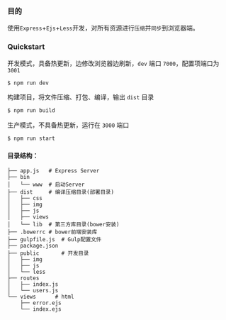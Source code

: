 ### 目的
使用`Express`+`Ejs`+`Less`开发，对所有资源进行`压缩`并`同步`到浏览器端。



### Quickstart

开发模式，具备热更新，边修改浏览器边刷新，`dev` 端口 `7000`，配置项端口为 `3001`
```bash
$ npm run dev
```

构建项目，将文件压缩、打包、编译，输出 `dist` 目录
```bash
$ npm run build
```

生产模式，不具备热更新，运行在 `3000` 端口
```bash
$ npm run start
````

#### 目录结构：

```
├── app.js   # Express Server
├── bin
│   └── www  # 启动Server
├── dist     # 编译压缩目录(部署目录)
│   ├── css
│   ├── img
│   ├── js
│   ├── views
│   └── lib  # 第三方库目录(bower安装)
├── .bowerrc # bower前端安装库
├── gulpfile.js  # Gulp配置文件
├── package.json
├── public       # 开发目录
│   ├── img
│   ├── js
│   └── less
├── routes
│   ├── index.js
│   └── users.js
└── views      # html
    ├── error.ejs
    └── index.ejs
```
